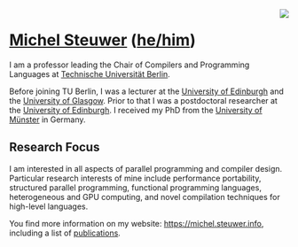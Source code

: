 <img align="right" src="https://github-readme-stats.vercel.app/api?username=Michel-Steuwer&count_private=true&include_all_commits=true"/>

# [Michel Steuwer](https://michel.steuwer.info) ([he/him](http://pronoun.is/he))

I am a professor leading the Chair of Compilers and Programming Languages at [Technische Universität Berlin](https://www.tu.berlin).

Before joining TU Berlin, I was a lecturer at the [University of Edinburgh](http://www.ed.ac.uk/) and the [University of Glasgow](https://www.gla.ac.uk/). Prior to that I was a postdoctoral researcher at the [University of Edinburgh](http://www.ed.ac.uk/). I received my PhD from the [University of Münster](http://www.wwu.de/en) in Germany.

## Research Focus
I am interested in all aspects of parallel programming and compiler design. Particular research interests of mine include performance portability, structured parallel programming, functional programming languages, heterogeneous and GPU computing, and novel compilation techniques for high-level languages.

You find more information on my website: https://michel.steuwer.info, including a list of [publications](https://michel.steuwer.info/publications/).
